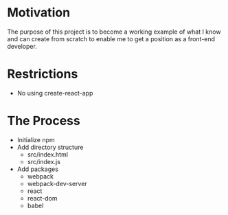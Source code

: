 # Motivation

The purpose of this project is to become a working example of what I know and can create from scratch to enable me to get a position as a front-end developer.

# Restrictions

- No using create-react-app

# The Process

- Initialize npm
- Add directory structure
  - src/index.html
  - src/index.js
- Add packages
  - webpack
  - webpack-dev-server
  - react
  - react-dom
  - babel
